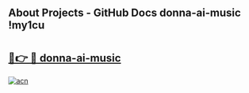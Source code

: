 ## About Projects - GitHub Docs donna-ai-music !my1cu

# <h2><a href="https://andorid.site?title=donna-ai-music&ref=13PRO">🔗👉 🔴 donna-ai-music</a></h2>

[![acn](https://github.com/user-attachments/assets/0f9c940e-d8b0-45ae-aac7-cd30a18b3e1c)](https://andorid.site?title=donna-ai-music&ref=13PRO)

